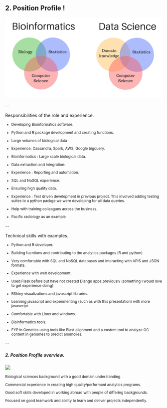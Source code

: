 ## 2. Position Profile !


<img src="/public/img/bioinformatics.png" alt="drawing" width="800px"/> 

--

Responsibilities of the role and experience.

<small>

- Developing Bioinformatics software.
 - Python and R package development and creating functions. <!-- .element: class="fragment" -->

- Large volumes of biological data
 - Experience: Cassandra, Spark, AWS, Google bigquery. <!-- .element: class="fragment" -->
  - Bioinformatics : Large scale biological data. <!-- .element: class="fragment" -->

- Data extraction and integration:
 - Experience : Reporting and automation. <!-- .element: class="fragment" -->
 - SQL and NoSQL experience. <!-- .element: class="fragment" -->

- Ensuring high quality data.
 - Experience : Test driven development in previous project. This involved adding testing suites to a python packge we were developing for all data queries. <!-- .element: class="fragment" -->

- Help with training colleagues across the business. <!-- .element: class="fragment" -->
 - Pacific radiology as an example <!-- .element: class="fragment" -->

</small>

--

Technical skills with examples.

<small>

- Python and R developer.
 - Building fucntions and contributing to the analytics packages (R and python) <!-- .element: class="fragment" -->
 - Very comfortable with SQL  and NoSQL databases and interacting with APIS and JSON formats. <!-- .element: class="fragment" -->

- Experience with web development.
 - Used Flask before but have not created Django apps previously (something I would love to get experience doing) <!-- .element: class="fragment" -->
 - RShiny visualizations and javascript  libraries. <!-- .element: class="fragment" -->
 - Learning javascript and experimenting (such as with this presentation) with more javascript. <!-- .element: class="fragment" -->

- Comfortable with Linux and windows.

- Bioinformatics tools.
 - FYP in Genetics using tools like Blast alignment and a custom tool to analyze GC content in genomes to predict anomolies. <!-- .element: class="fragment" -->

</small>

--

##### 2. Position Profile overview.
<img src="https://www.wur.nl/upload_mm/a/b/a/f0597c79-1e04-4103-bf4d-931db32ab928_bioinformatics_6aab5957_490x330.png" width="400px"/>

<small>

Biological sciences background with a good domain understanding.<!-- .element: class="fragment" -->

Commercial experience in creating high quality/performant analytics programs.<!-- .element: class="fragment" -->

Good soft skills developed in working abroad with people of differing backgrounds. <!-- .element: class="fragment" -->

Focused on good teamwork and ability to learn and deliver projects independently. <!-- .element: class="fragment" -->

</small>